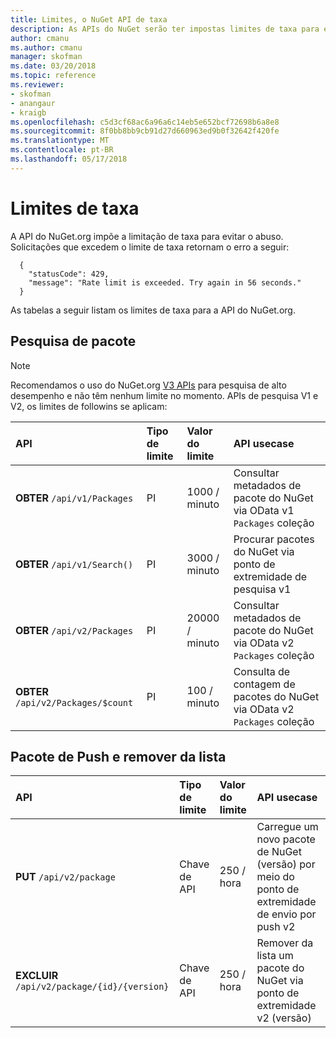 ```yaml
---
title: Limites, o NuGet API de taxa
description: As APIs do NuGet serão ter impostas limites de taxa para evitar o abuso.
author: cmanu
ms.author: cmanu
manager: skofman
ms.date: 03/20/2018
ms.topic: reference
ms.reviewer:
- skofman
- anangaur
- kraigb
ms.openlocfilehash: c5d3cf68ac6a96a6c14eb5e652bcf72698b6a8e8
ms.sourcegitcommit: 8f0bb8bb9cb91d27d660963ed9b0f32642f420fe
ms.translationtype: MT
ms.contentlocale: pt-BR
ms.lasthandoff: 05/17/2018
---
```

# <a name="rate-limits"></a>Limites de taxa

A API do NuGet.org impõe a limitação de taxa para evitar o abuso. Solicitações que excedem o limite de taxa retornam o erro a seguir: 

  ~~~
    {
      "statusCode": 429,
      "message": "Rate limit is exceeded. Try again in 56 seconds."
    }
  ~~~

As tabelas a seguir listam os limites de taxa para a API do NuGet.org.

## <a name="package-search"></a>Pesquisa de pacote

> [!Note]
> Recomendamos o uso do NuGet.org [V3 APIs](https://docs.microsoft.com/nuget/api/search-query-service-resource) para pesquisa de alto desempenho e não têm nenhum limite no momento. APIs de pesquisa V1 e V2, os limites de followins se aplicam:


| API | Tipo de limite | Valor do limite | API usecase |
|:---|:---|:---|:---|
**OBTER** `/api/v1/Packages` | PI | 1000 / minuto | Consultar metadados de pacote do NuGet via OData v1 `Packages` coleção |
**OBTER** `/api/v1/Search()` | PI | 3000 / minuto | Procurar pacotes do NuGet via ponto de extremidade de pesquisa v1 | 
**OBTER** `/api/v2/Packages` | PI | 20000 / minuto | Consultar metadados de pacote do NuGet via OData v2 `Packages` coleção | 
**OBTER** `/api/v2/Packages/$count` | PI | 100 / minuto | Consulta de contagem de pacotes do NuGet via OData v2 `Packages` coleção | 

## <a name="package-push-and-unlist"></a>Pacote de Push e remover da lista

| API | Tipo de limite | Valor do limite | API usecase | 
|:---|:---|:---|:--- |
**PUT** `/api/v2/package` | Chave de API | 250 / hora | Carregue um novo pacote de NuGet (versão) por meio do ponto de extremidade de envio por push v2 
**EXCLUIR** `/api/v2/package/{id}/{version}` | Chave de API | 250 / hora | Remover da lista um pacote do NuGet via ponto de extremidade v2 (versão) 
